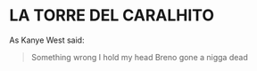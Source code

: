 # LA TORRE DEL CARALHITO
As Kanye West said:

> Something wrong
> I hold my head
> Breno gone
> a nigga dead
